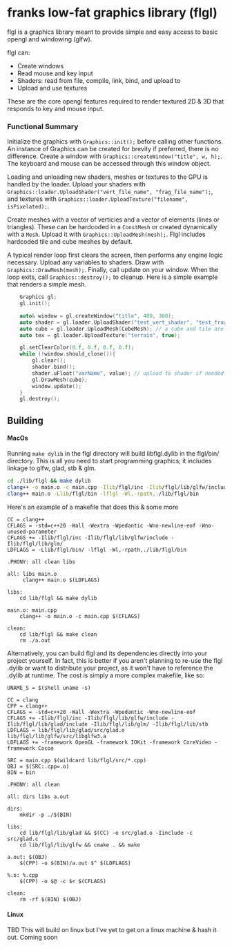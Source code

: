 # franks low-fat graphics library (flgl)
flgl is a graphics library meant to provide simple and easy access to basic opengl and windowing (glfw). 

flgl can:
* Create windows
* Read mouse and key input
* Shaders: read from file, compile, link, bind, and upload to
* Upload and use textures

These are the core opengl features required to render textured 2D & 3D that responds to key and mouse input. 

### Functional Summary
  Initialize the graphics with `Graphics::init();` before calling other functions. An instance of Graphics can be created for brevity if preferred, there is no difference. Create a window with `Graphics::createWindow("title", w, h);`. The keyboard and mouse can be accessed through this window object.  
  
  Loading and unloading new shaders, meshes or textures to the GPU is handled by the loader. Upload your shaders with `Graphics::loader.UploadShader("vert_file_name", "frag_file_name");`, and textures with `Graphics::loader.UploadTexture("filename", isPixelated);`.
  
Create meshes with a vector of verticies and a vector of elements (lines or triangles). These can be hardcoded in a `ConstMesh` or created dynamically with a `Mesh`. Upload it with `Graphics::UploadMesh(mesh);`. Flgl includes hardcoded tile and cube meshes by default.  
  
  A typical render loop first clears the screen, then performs any engine logic necessary. Upload any variables to shaders. Draw with `Graphics::DrawMesh(mesh);`. Finally, call update on your window. When the loop exits, call `Graphics::destroy();` to cleanup. Here is a simple example that renders a simple mesh.
  
```c++
    Graphics gl;
    gl.init();

    auto& window = gl.createWindow("title", 480, 360);
    auto shader = gl.loader.UploadShader("test_vert_shader", "test_frag_shader");
    auto cube = gl.loader.UploadMesh(CubeMesh); // a cube and tile are included, define more
    auto tex = gl.loader.UploadTexture("terrain", true);

    gl.setClearColor(0.f, 0.f, 0.f, 0.f);
    while (!window.should_close()){
        gl.clear();
        shader.bind();
        shader.uFloat("varName", value); // upload to shader if needed
        gl.DrawMesh(cube);
        window.update();
    }
    gl.destroy();
```

## Building
#### MacOs
Running ```make dylib``` in the flgl directory will build libflgl.dylib in the flgl/bin/ directory. This is all you need to start programming graphics; it includes linkage to glfw, glad, stb & glm. 
```bash
cd ./lib/flgl && make dylib
clang++ -o main.o -c main.cpp -Ilib/flgl/inc -Ilib/flgl/lib/glfw/include -Ilib/flgl/lib/glm
clang++ main.o -Llib/flgl/bin -lflgl -Wl,-rpath,./lib/flgl/bin
```
Here's an example of a makefile that does this & some more
```make
CC = clang++
CFLAGS = -std=c++20 -Wall -Wextra -Wpedantic -Wno-newline-eof -Wno-unused-parameter
CFLAGS += -Ilib/flgl/inc -Ilib/flgl/lib/glfw/include -Ilib/flgl/lib/glm/
LDFLAGS = -Llib/flgl/bin/ -lflgl -Wl,-rpath,./lib/flgl/bin

.PHONY: all clean libs

all: libs main.o
	 clang++ main.o $(LDFLAGS)

libs: 
	cd lib/flgl && make dylib

main.o: main.cpp
	clang++ -o main.o -c main.cpp $(CFLAGS)

clean:
	cd lib/flgl && make clean
	rm ./a.out
```
Alternatively, you can build flgl and its dependencies directly into your project yourself. In fact, this is better if you aren't planning to re-use the flgl .dylib or want to distribute your project, as it won't have to reference the .dylib at runtime. The cost is simply a more complex makefile, like so:
```make
UNAME_S = $(shell uname -s)

CC = clang
CPP = clang++
CFLAGS = -std=c++20 -Wall -Wextra -Wpedantic -Wno-newline-eof
CFLAGS += -Ilib/flgl/inc -Ilib/flgl/lib/glfw/include -Ilib/flgl/lib/glad/include -Ilib/flgl/lib/glm/ -Ilib/flgl/lib/stb
LDFLAGS = lib/flgl/lib/glad/src/glad.o lib/flgl/lib/glfw/src/libglfw3.a
LDFLAGS += -framework OpenGL -framework IOKit -framework CoreVideo -framework Cocoa

SRC = main.cpp $(wildcard lib/flgl/src/*.cpp) 
OBJ = $(SRC:.cpp=.o)
BIN = bin

.PHONY: all clean

all: dirs libs a.out

dirs:
	mkdir -p ./$(BIN)

libs:
	cd lib/flgl/lib/glad && $(CC) -o src/glad.o -Iinclude -c src/glad.c
	cd lib/flgl/lib/glfw && cmake . && make

a.out: $(OBJ)
	$(CPP) -o $(BIN)/a.out $^ $(LDFLAGS)

%.o: %.cpp
	$(CPP) -o $@ -c $< $(CFLAGS)

clean:
	rm -rf $(BIN) $(OBJ) 
```

#### Linux
TBD This will build on linux but I've yet to get on a linux machine & hash it out. Coming soon
